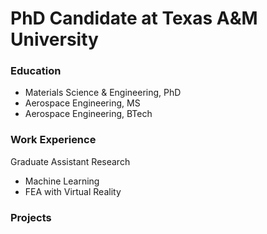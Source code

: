 # PhD Candidate at Texas A&M University

### Education
- Materials Science & Engineering, PhD
- Aerospace Engineering, MS
- Aerospace Engineering, BTech

### Work Experience
Graduate Assistant Research
- Machine Learning
- FEA with Virtual Reality 

### Projects



